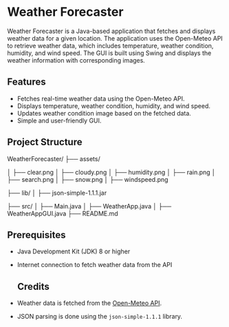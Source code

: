 # Weather Forecaster

Weather Forecaster is a Java-based application that fetches and displays weather data for a given location. The application uses the Open-Meteo API to retrieve weather data, which includes temperature, weather condition, humidity, and wind speed. The GUI is built using Swing and displays the weather information with corresponding images.

## Features

- Fetches real-time weather data using the Open-Meteo API.
- Displays temperature, weather condition, humidity, and wind speed.
- Updates weather condition image based on the fetched data.
- Simple and user-friendly GUI.

## Project Structure
WeatherForecaster/
├── assets/

│ ├── clear.png
│ ├── cloudy.png
│ ├── humidity.png
│ ├── rain.png
│ ├── search.png
│ ├── snow.png
│ ├── windspeed.png


├── lib/
│ ├── json-simple-1.1.1.jar

├── src/
│ ├── Main.java
│ ├── WeatherApp.java
│ ├── WeatherAppGUI.java
├── README.md

## Prerequisites

- Java Development Kit (JDK) 8 or higher
- Internet connection to fetch weather data from the API

  ## Credits

- Weather data is fetched from the [Open-Meteo API](https://open-meteo.com/).
- JSON parsing is done using the `json-simple-1.1.1` library.



